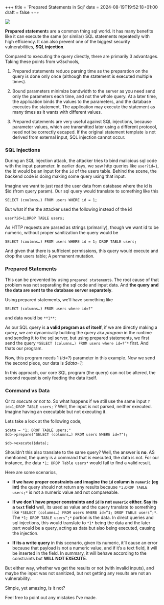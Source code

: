 +++
title = 'Prepared Statements in Sql'
date = 2024-08-19T19:52:18+01:00
draft = false
+++

![](https://cdn-images-1.medium.com/max/2000/1*tmEFJ0LreB8wabdi67XY-Q.jpeg)

**Prepared statement**s are a common thing sql world. It has many benefits like it can execute the same (or similar) SQL statements repeatedly with high efficiency. It can also prevent one of the biggest security vulnerabilities, **SQL injection**.

Compared to executing the query directly, there are primarily 3 advantages. Taking these points from w3schools,
1. Prepared statements reduce parsing time as the preparation on the query is done only once (although the statement is executed multiple times).

2. Bound parameters minimize bandwidth to the server as you need send only the parameters each time, and not the whole query. At a later time, the application binds the values to the parameters, and the database executes the statement. The application may execute the statement as many times as it wants with different values.

3. Prepared statements are very useful against SQL injections, because parameter values, which are transmitted later using a different protocol, need not be correctly escaped. If the original statement template is not derived from external input, SQL injection cannot occur.

### SQL Injections

During an SQL injection attack, the attacker tries to bind malicious sql code with the input parameter. In earlier days, we saw http queries like `user?id=1`, the id would be an input for the `id` of the users table. Behind the scene, the backend code is doing making some query using that input.

Imagine we want to just read the user data from database where the id is $id (from query param). Our sql query would translate to something like this

    SELECT (coulmns…) FROM users WHERE id = 1;

But what if the the attacker used the following instead of the id

    user?id=1;DROP TABLE users;

As HTTP requests are parsed as strings (primarily), though we want id to be numeric, without proper sanitization the query would be

    SELECT (coulmns…) FROM users WHERE id = 1; DROP TABLE users;

And given that there is sufficient permissions, this query would execute and drop the users table; A permanent mutation.

### Prepared Statements

This can be prevented by using `prepared statement`s. The root cause of that problem was not separating the sql code and input data. And **the query and the data are sent to the database server separately**.

Using prepared statements, we’ll have something like

    SELECT (columns…) FROM users where id=?"

and data would be `**1**`;

As our SQL query is **a valid program as of itself**, if we are directly making a query, we are dynamically building the query aka *program* in the runtime and sending it to the sql server, but using prepared statements, we first send the query `*SELECT (columns…) FROM users where id=?”*` first. And thats our program.

Now, this program needs 1 (*id=?*) parameter in this example. Now we send the second piece, our data is *$data=1*;

In this approach, our core SQL program (the query) can not be altered, the second request is only feeding the data itself.

### Command vs Data

Or *to execute or not to*. So what happens if we still use the same input `?id=1;DROP TABLE users;` ? Well, the input is not parsed, neither executed. Imagine having an executable but not executing it.

Lets take a look at the following code,

    $data = "1; DROP TABLE users;"
    $db->prepare("SELECT (columns…) FROM users WHERE id=?");

    $db->execute($data);

Shouldn’t this also translate to the same query? Well, the answer is **no**. AS mentioned, the query is a command that is executed, the data is not. For our instance, the data `*1; DROP Table users*` would fail to find a valid result.

Here are some scenarios,

* **If we have proper constraints and imagine the `id` column is `numeric` (eg int)** the query should not return any results because `*1;DROP TABLE users;*` is not a numeric value and not compareable.

* **If we don’t have proper constraints and `id` is not `numeric` either. Say its a `text` field** well, its used as value and the query translate to something like `*SELECT (columns…) FROM users WHERE id=”1; DROP TABLE users”;*`. The `*1; DROP TABLE users”;*` portion is the data. In direct queries and sql injections, this would translate to `*1*` being the data and the later part would be a query, acting as data but also being executed, causing the injection.

* **If its a write query** in this scenario, given its numeric, it’ll cause an error because that payload is not a numeric value, and if it’s a text field, it will be inserted in the field. In summary, it will behave according to the constraints but **WILL NOT EXECUTE**.


But either way, whether we get the results or not (with invalid inputs), and maybe the input was not sanitized, but not getting any results are not an vulnerability.

Simple, yet amazing, is it not?

Feel free to point out any mistakes I’ve made.
